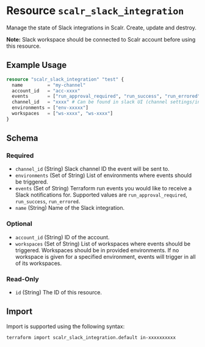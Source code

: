 # Resource `scalr_slack_integration`

Manage the state of Slack integrations in Scalr. Create, update and destroy.

**Note:** Slack workspace should be connected to Scalr account before using this resource.

## Example Usage

```terraform
resource "scalr_slack_integration" "test" {
  name         = "my-channel"
  account_id   = "acc-xxxx"
  events       = ["run_approval_required", "run_success", "run_errored"]
  channel_id   = "xxxx" # Can be found in slack UI (channel settings/info popup)
  environments = ["env-xxxxx"]
  workspaces   = ["ws-xxxx", "ws-xxxx"]
}
```

<!-- schema generated by tfplugindocs -->
## Schema

### Required

- `channel_id` (String) Slack channel ID the event will be sent to.
- `environments` (Set of String) List of environments where events should be triggered.
- `events` (Set of String) Terraform run events you would like to receive a Slack notifications for. Supported values are `run_approval_required`, `run_success`, `run_errored`.
- `name` (String) Name of the Slack integration.

### Optional

- `account_id` (String) ID of the account.
- `workspaces` (Set of String) List of workspaces where events should be triggered. Workspaces should be in provided environments. If no workspace is given for a specified environment, events will trigger in all of its workspaces.

### Read-Only

- `id` (String) The ID of this resource.

## Import

Import is supported using the following syntax:

```shell
terraform import scalr_slack_integration.default in-xxxxxxxxxx
```
